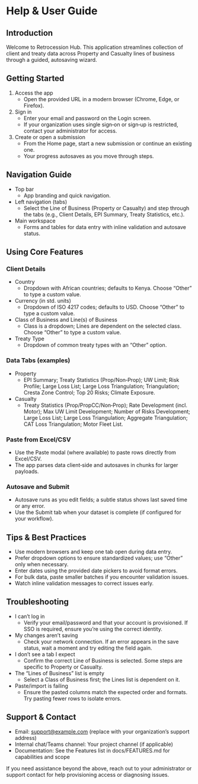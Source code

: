 # Help & User Guide

## Introduction

Welcome to Retrocession Hub. This application streamlines collection of client and treaty data across Property and Casualty lines of business through a guided, autosaving wizard.

## Getting Started

1. Access the app
   - Open the provided URL in a modern browser (Chrome, Edge, or Firefox).
2. Sign in
   - Enter your email and password on the Login screen.
   - If your organization uses single sign‑on or sign‑up is restricted, contact your administrator for access.
3. Create or open a submission
   - From the Home page, start a new submission or continue an existing one.
   - Your progress autosaves as you move through steps.

## Navigation Guide

- Top bar
  - App branding and quick navigation.
- Left navigation (tabs)
  - Select the Line of Business (Property or Casualty) and step through the tabs (e.g., Client Details, EPI Summary, Treaty Statistics, etc.).
- Main workspace
  - Forms and tables for data entry with inline validation and autosave status.

## Using Core Features

### Client Details
- Country
  - Dropdown with African countries; defaults to Kenya. Choose “Other” to type a custom value.
- Currency (in std. units)
  - Dropdown of ISO 4217 codes; defaults to USD. Choose “Other” to type a custom value.
- Class of Business and Line(s) of Business
  - Class is a dropdown; Lines are dependent on the selected class. Choose “Other” to type a custom value.
- Treaty Type
  - Dropdown of common treaty types with an “Other” option.

### Data Tabs (examples)
- Property
  - EPI Summary; Treaty Statistics (Prop/Non‑Prop); UW Limit; Risk Profile; Large Loss List; Large Loss Triangulation; Triangulation; Cresta Zone Control; Top 20 Risks; Climate Exposure.
- Casualty
  - Treaty Statistics (Prop/PropCC/Non‑Prop); Rate Development (incl. Motor); Max UW Limit Development; Number of Risks Development; Large Loss List; Large Loss Triangulation; Aggregate Triangulation; CAT Loss Triangulation; Motor Fleet List.

### Paste from Excel/CSV
- Use the Paste modal (where available) to paste rows directly from Excel/CSV.
- The app parses data client‑side and autosaves in chunks for larger payloads.

### Autosave and Submit
- Autosave runs as you edit fields; a subtle status shows last saved time or any error.
- Use the Submit tab when your dataset is complete (if configured for your workflow).

## Tips & Best Practices

- Use modern browsers and keep one tab open during data entry.
- Prefer dropdown options to ensure standardized values; use “Other” only when necessary.
- Enter dates using the provided date pickers to avoid format errors.
- For bulk data, paste smaller batches if you encounter validation issues.
- Watch inline validation messages to correct issues early.

## Troubleshooting

- I can’t log in
  - Verify your email/password and that your account is provisioned. If SSO is required, ensure you’re using the correct identity.
- My changes aren’t saving
  - Check your network connection. If an error appears in the save status, wait a moment and try editing the field again.
- I don’t see a tab I expect
  - Confirm the correct Line of Business is selected. Some steps are specific to Property or Casualty.
- The “Lines of Business” list is empty
  - Select a Class of Business first; the Lines list is dependent on it.
- Paste/import is failing
  - Ensure the pasted columns match the expected order and formats. Try pasting fewer rows to isolate errors.

## Support & Contact

- Email: support@example.com (replace with your organization’s support address)
- Internal chat/Teams channel: Your project channel (if applicable)
- Documentation: See the Features list in docs/FEATURES.md for capabilities and scope

If you need assistance beyond the above, reach out to your administrator or support contact for help provisioning access or diagnosing issues.
